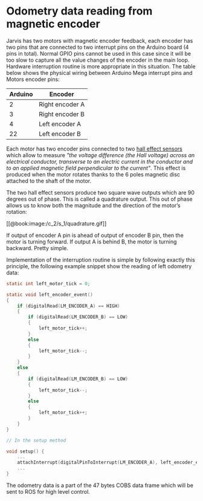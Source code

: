# Odometry data reading from magnetic encoder
Jarvis has two motors with magnetic encoder feedback, each encoder has two pins that are connected to two interrupt pins on the Arduino board (4 pins in total). Normal GPIO pins cannot be used in this case since it will be too slow to capture all the value changes of the encoder in the main loop. Hardware interruption routine is more appropriate in this situation. 
The table below shows the physical wiring between Arduino Mega interrupt pins and Motors encoder pins:

| Arduino  | Encoder | 
| -------- | -------- |
| 2     | Right encoder A     | 
| 3     | Right encoder B     | 
| 4     | Left encoder A     | 
| 22     | Left encoder B     | 

Each motor has two encoder pins connected to two [hall effect sensors ](https://en.wikipedia.org/wiki/Hall_effect)  which allow to measure *"the voltage difference (the Hall voltage) across an electrical conductor, transverse to an electric current in the conductor and to an applied magnetic field perpendicular to the current"*. This effect is produced when the motor rotates thanks to the 6 poles magnetic disc attached to the shaft of the motor.

The two hall effect sensors produce  two square wave outputs which are 90 degrees out of phase. This is called a quadrature output. This out of phase allows us to know both the magnitude and the direction of the motor’s rotation:

[[@book:image:/c_2/s_1/quadrature.gif]]

If output of encoder A pin is ahead of output of encoder B pin, then the motor is turning forward. If output A is behind B, the motor is turning backward. Pretty simple.


Implementation of the interruption routine is simple by following exactly this principle, the following example snippet show the reading of left odometry data:

```c
static int left_motor_tick = 0;

static void left_encoder_event()
{
    if (digitalRead(LM_ENCODER_A) == HIGH)
    {
        if (digitalRead(LM_ENCODER_B) == LOW)
        {
            left_motor_tick++;
        }
        else
        {
            left_motor_tick--;
        }
    }
    else
    {
        if (digitalRead(LM_ENCODER_B) == LOW)
        {
            left_motor_tick--;
        }
        else
        {
            left_motor_tick++;
        }
    }
}

// In the setup method

void setup() {
	...
	attachInterrupt(digitalPinToInterrupt(LM_ENCODER_A), left_encoder_event, CHANGE);
	...
}
```

The odometry data is a part of the  47 bytes COBS data frame which will be sent to ROS for high level control.
